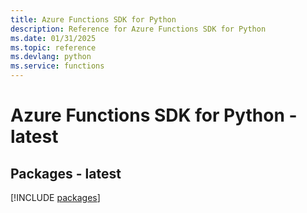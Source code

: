 ```yaml
---
title: Azure Functions SDK for Python
description: Reference for Azure Functions SDK for Python
ms.date: 01/31/2025
ms.topic: reference
ms.devlang: python
ms.service: functions
---
```

# Azure Functions SDK for Python - latest
## Packages - latest
[!INCLUDE [packages](functions-index.md)]
